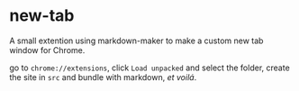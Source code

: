 # new-tab

A small extention using markdown-maker to make a custom new tab window for Chrome.

go to `chrome://extensions`, click `Load unpacked` and select the folder, create the site in `src` and bundle with markdown, _et voilá_.
